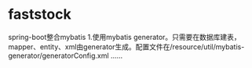 # faststock
spring-boot整合mybatis
1.使用mybatis generator。只需要在数据库建表，mapper、entity、xml由generator生成。配置文件在/resource/util/mybatis-generator/generatorConfig.xml
……
